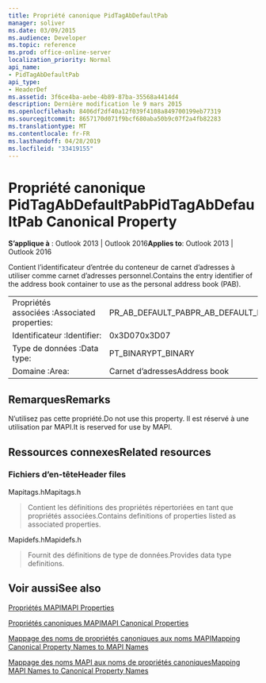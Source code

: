 ```yaml
---
title: Propriété canonique PidTagAbDefaultPab
manager: soliver
ms.date: 03/09/2015
ms.audience: Developer
ms.topic: reference
ms.prod: office-online-server
localization_priority: Normal
api_name:
- PidTagAbDefaultPab
api_type:
- HeaderDef
ms.assetid: 3f6ce4ba-aebe-4b89-87ba-35568a4414d4
description: Dernière modification le 9 mars 2015
ms.openlocfilehash: 8406df2df40a12f039f4108a849700199eb77319
ms.sourcegitcommit: 8657170d071f9bcf680aba50b9c07f2a4fb82283
ms.translationtype: MT
ms.contentlocale: fr-FR
ms.lasthandoff: 04/28/2019
ms.locfileid: "33419155"
---
```

# <a name="pidtagabdefaultpab-canonical-property"></a><span data-ttu-id="e9b06-103">Propriété canonique PidTagAbDefaultPab</span><span class="sxs-lookup"><span data-stu-id="e9b06-103">PidTagAbDefaultPab Canonical Property</span></span>

  
  
<span data-ttu-id="e9b06-104">**S’applique à** : Outlook 2013 | Outlook 2016</span><span class="sxs-lookup"><span data-stu-id="e9b06-104">**Applies to**: Outlook 2013 | Outlook 2016</span></span> 
  
<span data-ttu-id="e9b06-105">Contient l’identificateur d’entrée du conteneur de carnet d’adresses à utiliser comme carnet d’adresses personnel.</span><span class="sxs-lookup"><span data-stu-id="e9b06-105">Contains the entry identifier of the address book container to use as the personal address book (PAB).</span></span> 
  
|||
|:-----|:-----|
|<span data-ttu-id="e9b06-106">Propriétés associées :</span><span class="sxs-lookup"><span data-stu-id="e9b06-106">Associated properties:</span></span>  <br/> |<span data-ttu-id="e9b06-107">PR_AB_DEFAULT_PAB</span><span class="sxs-lookup"><span data-stu-id="e9b06-107">PR_AB_DEFAULT_PAB</span></span>  <br/> |
|<span data-ttu-id="e9b06-108">Identificateur :</span><span class="sxs-lookup"><span data-stu-id="e9b06-108">Identifier:</span></span>  <br/> |<span data-ttu-id="e9b06-109">0x3D07</span><span class="sxs-lookup"><span data-stu-id="e9b06-109">0x3D07</span></span>  <br/> |
|<span data-ttu-id="e9b06-110">Type de données :</span><span class="sxs-lookup"><span data-stu-id="e9b06-110">Data type:</span></span>  <br/> |<span data-ttu-id="e9b06-111">PT_BINARY</span><span class="sxs-lookup"><span data-stu-id="e9b06-111">PT_BINARY</span></span>  <br/> |
|<span data-ttu-id="e9b06-112">Domaine :</span><span class="sxs-lookup"><span data-stu-id="e9b06-112">Area:</span></span>  <br/> |<span data-ttu-id="e9b06-113">Carnet d’adresses</span><span class="sxs-lookup"><span data-stu-id="e9b06-113">Address book</span></span>  <br/> |
   
## <a name="remarks"></a><span data-ttu-id="e9b06-114">Remarques</span><span class="sxs-lookup"><span data-stu-id="e9b06-114">Remarks</span></span>

<span data-ttu-id="e9b06-115">N’utilisez pas cette propriété.</span><span class="sxs-lookup"><span data-stu-id="e9b06-115">Do not use this property.</span></span> <span data-ttu-id="e9b06-116">Il est réservé à une utilisation par MAPI.</span><span class="sxs-lookup"><span data-stu-id="e9b06-116">It is reserved for use by MAPI.</span></span>
  
## <a name="related-resources"></a><span data-ttu-id="e9b06-117">Ressources connexes</span><span class="sxs-lookup"><span data-stu-id="e9b06-117">Related resources</span></span>

### <a name="header-files"></a><span data-ttu-id="e9b06-118">Fichiers d’en-tête</span><span class="sxs-lookup"><span data-stu-id="e9b06-118">Header files</span></span>

<span data-ttu-id="e9b06-119">Mapitags.h</span><span class="sxs-lookup"><span data-stu-id="e9b06-119">Mapitags.h</span></span>
  
> <span data-ttu-id="e9b06-120">Contient les définitions des propriétés répertoriées en tant que propriétés associées.</span><span class="sxs-lookup"><span data-stu-id="e9b06-120">Contains definitions of properties listed as associated properties.</span></span>
    
<span data-ttu-id="e9b06-121">Mapidefs.h</span><span class="sxs-lookup"><span data-stu-id="e9b06-121">Mapidefs.h</span></span>
  
> <span data-ttu-id="e9b06-122">Fournit des définitions de type de données.</span><span class="sxs-lookup"><span data-stu-id="e9b06-122">Provides data type definitions.</span></span>
    
## <a name="see-also"></a><span data-ttu-id="e9b06-123">Voir aussi</span><span class="sxs-lookup"><span data-stu-id="e9b06-123">See also</span></span>



[<span data-ttu-id="e9b06-124">Propriétés MAPI</span><span class="sxs-lookup"><span data-stu-id="e9b06-124">MAPI Properties</span></span>](mapi-properties.md)
  
[<span data-ttu-id="e9b06-125">Propriétés canoniques MAPI</span><span class="sxs-lookup"><span data-stu-id="e9b06-125">MAPI Canonical Properties</span></span>](mapi-canonical-properties.md)
  
[<span data-ttu-id="e9b06-126">Mappage des noms de propriétés canoniques aux noms MAPI</span><span class="sxs-lookup"><span data-stu-id="e9b06-126">Mapping Canonical Property Names to MAPI Names</span></span>](mapping-canonical-property-names-to-mapi-names.md)
  
[<span data-ttu-id="e9b06-127">Mappage des noms MAPI aux noms de propriétés canoniques</span><span class="sxs-lookup"><span data-stu-id="e9b06-127">Mapping MAPI Names to Canonical Property Names</span></span>](mapping-mapi-names-to-canonical-property-names.md)

